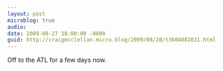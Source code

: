 ```yaml
---
layout: post
microblog: true
audio: 
date: 2009-08-27 18:00:00 -0600
guid: http://craigmcclellan.micro.blog/2009/08/28/t3604882831.html
---
```

Off to the ATL for a few days now.

